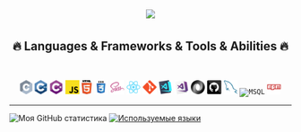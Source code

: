 <h1 align="center">
  <a href="https://git.io/typing-svg">
    <img src="https://readme-typing-svg.herokuapp.com/?lines=Привет,+всем!+👋;Меня+зовут+Егор....;Приятно+познакомиться!&center=true&size=30">
  </a>
</h1>

<h2 align="center">🔥 Languages & Frameworks & Tools & Abilities 🔥</h2>
<br>
<p align="center">
  <code><img title="C" height="25" src="images/c.svg"></code>
  <code><img title="C++" height="25" src="images/cpp.svg"></code>
  <code><img title="C#" height="25" src="images/cSharp.svg"></code>
  <code><img title="Javascript" height="25" src="images/javascript.svg"></code>
  <code><img title="HTML5" height="25" src="images/html5.svg"></code>
  <code><img title="CSS" height="25" src="images/css.svg"></code>
  <code><img title="SASS" height="25" src="images/sass.svg"></code>
  <code><img title="React" height="25" src="images/react-original.svg"></code>
  <code><img title="Git" height="25" src="images/git-original.svg"></code>
  <code><img title="Visual Studio Code" height="25" src="images/vscode.png"></code>
  <code><img title="Microsoft Visual Studio" height="25" src="images/visualstudio.png"></code>
  <code><img title="JSON" height="25" src="images/json.svg"></code>
  <code><img title="GitHub" height="25" src="images/github.svg"></code>
  <code><img title="MySQL" height="25" src="images/mysql.svg"></code>
  <code><img title="MSQL" height="25" src="images/mssql.svg"></code>
  <code><img title="npm" height="25" src="images/npm.svg"></code>
</p>
<hr>

![Моя GitHub статистика](https://github-readme-stats.vercel.app/api?username=EgorDEV98&show_icons=true)
[![Используемые языки](https://github-readme-stats.vercel.app/api/top-langs/?username=EgorDEV98)](https://github.com/anuraghazra/github-readme-stats)
